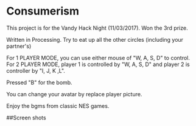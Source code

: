 # Consumerism

This project is for the Vandy Hack Night (11/03/2017). Won the 3rd prize.

Written in Processing. Try to eat up all the other circles (including your partner's)

For 1 PLAYER MODE, you can use either mouse of "W, A, S, D" to control.
For 2 PLAYER MODE, player 1 is controlled by "W, A, S, D" and player 2 is controller by "I, J, K ,L".

Pressed "B" for the bomb.

You can change your avatar by replace player picture.

Enjoy the bgms from classic NES games.

##Screen shots


